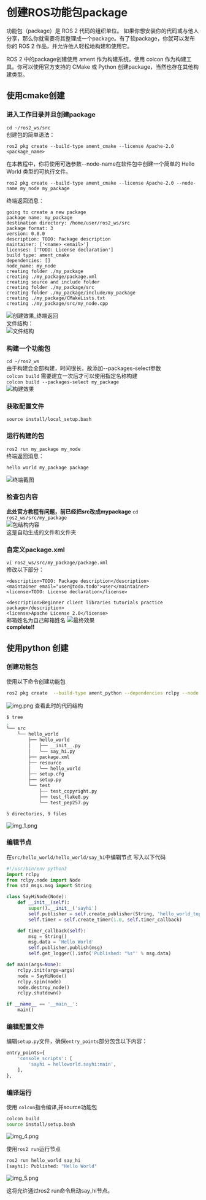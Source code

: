 # 创建ROS功能包package
功能包（package）是 ROS 2 代码的组织单位。
如果你想安装你的代码或与他人分享，那么你就需要将其整理成一个package。有了软package，你就可以发布你的 ROS 2 作品，并允许他人轻松地构建和使用它。

ROS 2 中的package创建使用 ament 作为构建系统，使用 colcon 作为构建工具。你可以使用官方支持的 CMake 或 Python 创建package，当然也存在其他构建类型。


## 使用cmake创建
### 进入工作目录并且创建package
`cd ~/ros2_ws/src`  
创建包的简单语法：  
```
ros2 pkg create --build-type ament_cmake --license Apache-2.0 <package_name>
```
在本教程中，你将使用可选参数--node-name在软件包中创建一个简单的 Hello World 类型的可执行文件。  
```
ros2 pkg create --build-type ament_cmake --license Apache-2.0 --node-name my_node my_package
```  
终端返回消息：  
```
going to create a new package
package name: my_package
destination directory: /home/user/ros2_ws/src
package format: 3
version: 0.0.0
description: TODO: Package description
maintainer: ['<name> <email>']
licenses: ['TODO: License declaration']
build type: ament_cmake
dependencies: []
node_name: my_node
creating folder ./my_package
creating ./my_package/package.xml
creating source and include folder
creating folder ./my_package/src
creating folder ./my_package/include/my_package
creating ./my_package/CMakeLists.txt
creating ./my_package/src/my_node.cpp
```
![创建效果_终端返回](src/20.png)  
文件结构：  
![文件结构](src/21.png)  

### 构建一个功能包
`cd ~/ros2_ws`  
由于构建会全部构建，时间很长，故添加--packages-select参数  
`colcon build`
需要建立一次后才可以使用指定名称构建  
`colcon build --packages-select my_package`  
![构建效果](src/22.png)  

### 获取配置文件  
`source install/local_setup.bash`  

### 运行构建的包  
`ros2 run my_package my_node`  
终端返回消息：
```
hello world my_package package  
``` 
![终端截图](src/23.png)  

### 检查包内容 
**此处官方教程有问题，前已经把src改成mypackage** 
`cd ros2_ws/src/my_package`  
![包结构内容](src/24.png)  
这是自动生成的文件和文件夹    

### 自定义package.xml
`vi ros2_ws/src/my_package/package.xml`    
修改以下部分：  
```
<description>TODO: Package description</description>
<maintainer email="user@todo.todo">user</maintainer>
<license>TODO: License declaration</license>
```  
`<description>Beginner client libraries tutorials practice package</description>`  
`<license>Apache License 2.0</license>`  
邮箱姓名为自己邮箱姓名
![最终效果](src/25.png)    
**complete!!**


## 使用python 创建

### 创建功能包
使用以下命令创建功能包
```bash
ros2 pkg create  --build-type ament_python --dependencies rclpy --node-name  say_hi hello_world
```
![img.png](src/img.png)
查看此时的代码结构
```bash
$ tree
.
└── src
    └── hello_world
        ├── hello_world
        │   ├── __init__.py
        │   └── say_hi.py
        ├── package.xml
        ├── resource
        │   └── hello_world
        ├── setup.cfg
        ├── setup.py
        └── test
            ├── test_copyright.py
            ├── test_flake8.py
            └── test_pep257.py

5 directories, 9 files
```

![img_1.png](src/img_1.png)
### 编辑节点
在`src/hello_world/hello_world/say_hi`中编辑节点
 写入以下代码
```python
#!/usr/bin/env python3
import rclpy
from rclpy.node import Node
from std_msgs.msg import String

class SayHiNode(Node):
    def __init__(self):
        super().__init__('sayhi')
        self.publisher = self.create_publisher(String, 'hello_world_topic', 10)
        self.timer = self.create_timer(1.0, self.timer_callback)

    def timer_callback(self):
        msg = String()
        msg.data = 'Hello World'
        self.publisher.publish(msg)
        self.get_logger().info('Published: "%s"' % msg.data)

def main(args=None):
    rclpy.init(args=args)
    node = SayHiNode()
    rclpy.spin(node)
    node.destroy_node()
    rclpy.shutdown()

if __name__ == '__main__':
    main()

```

### 编辑配置文件
编辑`setup.py`文件，确保`entry_points`部分包含以下内容：
```python
entry_points={
    'console_scripts': [
        'sayhi = helloworld.sayhi:main',
    ],
},
```
### 编译运行
使用 `colcon`指令编译,并source功能包
```bash
colcon build
source install/setup.bash
```
![img_4.png](src/img_4.png)

使用`ros2 run`运行节点

```bash
ros2 run hello_world say_hi 
[sayhi]: Published: "Hello World"
```
![img_5.png](src/img_5.png)

这将允许通过ros2 run命令启动say_hi节点。
